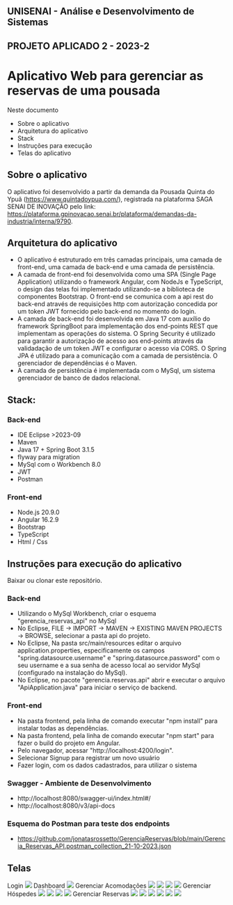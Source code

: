 ## UNISENAI - Análise e Desenvolvimento de Sistemas<br>

## PROJETO APLICADO 2 - 2023-2<br>
# Aplicativo Web para gerenciar as reservas de uma pousada <br>

Neste documento

- Sobre o aplicativo
- Arquitetura do aplicativo
- Stack
- Instruções para execução
- Telas do aplicativo

## Sobre o aplicativo

O aplicativo foi desenvolvido a partir da demanda da Pousada Quinta do Ypuã (https://www.quintadoypua.com/), registrada na plataforma SAGA SENAI DE INOVAÇÃO pelo link: https://plataforma.gpinovacao.senai.br/plataforma/demandas-da-industria/interna/9790.

## Arquitetura do aplicativo

- O aplicativo é estruturado em três camadas principais, uma camada de front-end, uma camada de back-end e uma camada de persistência.<br>
- A camada de front-end foi desenvolvida como uma SPA (Single Page Application) utilizando o framework Angular, com NodeJs e TypeScript, o design das telas foi implementado utilizando-se a biblioteca de componentes Bootstrap. O front-end se comunica com a api rest do back-end através de requisições http com autorização concedida por um token JWT fornecido pelo back-end no momento do login.<br>
- A camada de back-end foi desenvolvida em Java 17 com auxílio do framework SpringBoot para implementação dos end-points REST que implementam as operações do sistema. O Spring Security é utilizado para garantir a autorização de acesso aos end-points através da validadação de um token JWT e configurar o acesso via CORS. O Spring JPA é utilizado para a comunicação com a camada de persistência. O gerenciador de dependências é o Maven.<br>
- A camada de persistência é implementada com o MySql, um sistema gerenciador de banco de dados relacional.<br>

## Stack:

### Back-end

- IDE Eclipse >2023-09
- Maven
- Java 17 + Spring Boot 3.1.5
- flyway para migration
- MySql com o Workbench 8.0
- JWT
- Postman

### Front-end

- Node.js 20.9.0
- Angular 16.2.9
- Bootstrap
- TypeScript
- Html / Css

## Instruções para execução do aplicativo

Baixar ou clonar este repositório.

### Back-end

- Utilizando o MySql Workbench, criar o esquema "gerencia_reservas_api" no MySql
- No Eclipse, FILE -> IMPORT -> MAVEN -> EXISTING MAVEN PROJECTS -> BROWSE, selecionar a pasta api do projeto.
- No Eclipse, Na pasta src/main/resources editar o arquivo application.properties, especificamente os campos "spring.datasource.username" e "spring.datasource.password" com o seu username e a sua senha de acesso local ao servidor MySql (configurado na instalação do MySql).
- No Eclipse, no pacote "gerencia.reservas.api" abrir e executar o arquivo "ApiApplication.java" para iniciar o serviço de backend.

### Front-end

- Na pasta frontend, pela linha de comando executar "npm install" para instalar todas as dependências.
- Na pasta frontend, pela linha de comando executar "npm start" para fazer o build do projeto em Angular.
- Pelo navegador, acessar "http://localhost:4200/login".
- Selecionar Signup para registrar um novo usuário
- Fazer login, com os dados cadastrados, para utilizar o sistema

### Swagger - Ambiente de Desenvolvimento

- http://localhost:8080/swagger-ui/index.html#/
- http://localhost:8080/v3/api-docs

### Esquema do Postman para teste dos endpoints

- https://github.com/jonatasrossetto/GerenciaReservas/blob/main/Gerencia_Reservas_API.postman_collection_21-10-2023.json

## Telas

Login
<img src="telas/login.png">
Dashboard
<img src="telas/dashboard.png">
Gerenciar Acomodações
<img src="telas/gestao-acomodacao.png">
<img src="telas/cadastrar-acomodacao.png">
<img src="telas/editar-acomodacao.png">
<img src="telas/excluir-acomodacao.png">
Gerenciar Hóspedes
<img src="telas/gestao-hospede.png">
<img src="telas/cadastrar-hospede.png">
<img src="telas/editar-hospede.png">
<img src="telas/excluir-hospede.png">
Gerenciar Reservas
<img src="telas/gestao-reservas.png">
<img src="telas/cadastrar-reserva.png">
<img src="telas/editar-reserva.png">
<img src="telas/check-in.png">
<img src="telas/check-out.png">
<img src="telas/excluir-reserva.png">
